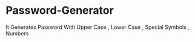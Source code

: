 # Password-Generator
It Generates Password With Upper Case , Lower Case , Special Symbols , Numbers
